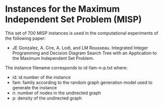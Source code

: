 # Instances for the Maximum Independent Set Problem (MISP)

This set of 700 MISP instances is used in the computational experiments of the following paper:

- JE Gonzalez, A. Cire, A. Lodi, and LM Rousseau. Integrated Integer Programming and Decision Diagram Search Tree with an Application to the Maximum Independent Set Problem.

The instance filename corresponds to id-fam-n-p.txt where:
- id: id number of the instance
- fam: family according to the random graph generation model used to generate the instance
- n: number of nodes in the undirected graph
- p: density of the undirected graph
